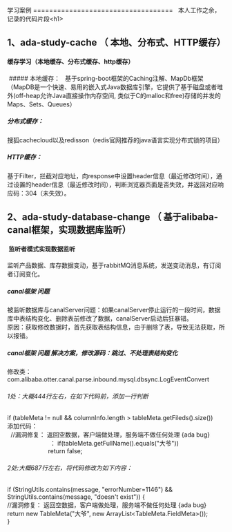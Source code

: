 学习案例
===================================  
  本人工作之余，记录的代码片段\<h1\>
    
1、ada-study-cache （ 本地、分布式、HTTP缓存） 
-----------------------------------   
####  缓存学习（本地缓存、分布式缓存、http缓存）
  #####  本地缓存：  
  基于spring-boot框架的Caching注解、MapDb框架（MapDB是一个快速、易用的嵌入式Java数据库引擎，它提供了基于磁盘或者堆外(off-heap允许Java直接操作内存空间, 类似于C的malloc和free)存储的并发的Maps、Sets、Queues）
  ##### 分布式缓存：
  搜狐cachecloud以及redisson（redis官网推荐的java语言实现分布式锁的项目）
  ##### HTTP缓存：  
  基于Filter，拦截对应地址，向response中设置header信息（最近修改时间），通过设置的header信息（最近修改时间），判断浏览器页面是否失效，并返回对应响应码：304（未失效）。
  
  
2、ada-study-database-change （ 基于alibaba-canal框架，实现数据库监听） 
-----------------------------------   
####  监听者模式实现数据监听

 监听产品数据、库存数据变动，基于rabbitMQ消息系统，发送变动消息，有订阅者订阅变化。
 
 ##### canal框架 问题
 
 被监听数据库与canalServer问题：如果canalServer停止运行的一段时间，数据库中表结构变化、删除表前修改了数据，canalServer启动后狂暴错。<br />
 原因：获取修改数据时，首先获取表结构信息，由于删除了表，导致无法获取，所以报错。<br />
 
 ##### canal框架 问题 解决方案，修改源码：跳过、不处理表结构变化<br />
 
修改类：com.alibaba.otter.canal.parse.inbound.mysql.dbsync.LogEventConvert<br />
###### 1处：大概444行左右，在如下代码前，添加一行判断<br />

if (tableMeta != null && columnInfo.length > tableMeta.getFileds().size())<br />
添加代码：<br />
   //漏洞修复： 返回空数据，客户端做处理，服务端不做任何处理 {ada bug}        <br />                          ：
 if(tableMeta.getFullName().equals("大爷"))          <br />                        
 		return false;                                              <br />       
    
###### 2处:大概687行左右，将代码修改为如下内容：<br />

   if (StringUtils.contains(message, "errorNumber=1146") && StringUtils.contains(message, "doesn't exist")) {<br />
       //漏洞修复： 返回空数据，客户端做处理，服务端不做任何处理 {ada bug}<br />
        return new TableMeta("大爷", new ArrayList<TableMeta.FieldMeta>());<br />
   }<br />
 



